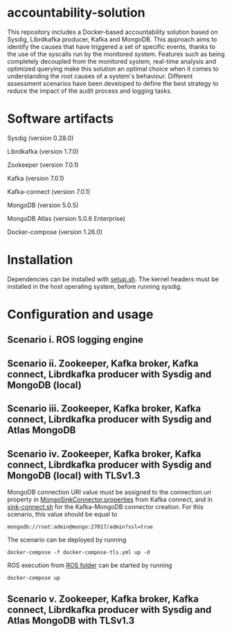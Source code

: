# accountability-solution
This repository includes a Docker-based accountability solution based on Sysdig, Librdkafka producer, Kafka and MongoDB. This approach aims to identify the causes that have triggered a set of specific events, thanks to the use of the syscalls run by the monitored system. Features such as being completely decoupled from the monitored system, real-time analysis and optimized querying make this solution an optimal choice when it comes to understanding the root causes of a system's behaviour. Different assessment scenarios have been developed to define the best strategy to reduce the impact of the audit process and logging tasks.

# Software artifacts
Sysdig (version 0.28.0)

Librdkafka (version 1.7.0)

Zookeeper (version 7.0.1)

Kafka (version 7.0.1)

Kafka-connect (version 7.0.1)

MongoDB (version 5.0.5)

MongoDB Atlas (version 5.0.6 Enterprise)

Docker-compose (version 1.26.0)

# Installation
Dependencies can be installed with [setup.sh](https://github.com/inflfb00/accountability-docker-solution/blob/main/setup.sh).
The kernel headers must be installed in the host operating system, before running sysdig.

# Configuration and usage

## Scenario i. ROS logging engine

## Scenario ii. Zookeeper, Kafka broker, Kafka connect, Librdkafka producer with Sysdig and MongoDB (local)

## Scenario iii. Zookeeper, Kafka broker, Kafka connect, Librdkafka producer with Sysdig and Atlas MongoDB

## Scenario iv. Zookeeper, Kafka broker, Kafka connect, Librdkafka producer with Sysdig and MongoDB (local) with TLSv1.3
MongoDB connection URI value must be assigned to the connection.uri property in [MongoSinkConnector.properties](https://github.com/inflfb00/accountability-docker-solution/blob/main/mongodb-kafka-connect/etc/MongoSinkConnector.properties) from Kafka connect, and in [sink-connect.sh](https://github.com/inflfb00/accountability-docker-solution/blob/main/kafka/scripts/sink-connect.sh) for the Kafka-MongoDB connector creation. For this scenario, this value should be equal to
```
mongodb://root:admin@mongo:27017/admin?ssl=true
```
The scenario can be deployed by running
```
docker-compose -f docker-compose-tls.yml up -d
```
ROS execution from [ROS folder](https://github.com/inflfb00/accountability-docker-solution/tree/main/ros) can be started by running
```
docker-compose up
```
## Scenario v. Zookeeper, Kafka broker, Kafka connect, Librdkafka producer with Sysdig and Atlas MongoDB with TLSv1.3



